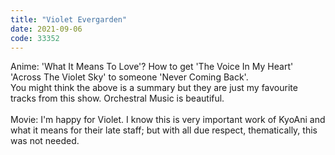 ```yaml
---
title: "Violet Evergarden"
date: 2021-09-06
code: 33352
---
```

Anime: 'What It Means To Love'? How to get 'The Voice In My Heart' 'Across The Violet Sky' to someone 'Never Coming Back'.\
You might think the above is a summary but they are just my favourite tracks from this show. Orchestral Music is beautiful.\
\
Movie: I'm happy for Violet. 
I know this is very important work of KyoAni and what it means for their late staff; but with all due respect, thematically, this was not needed.